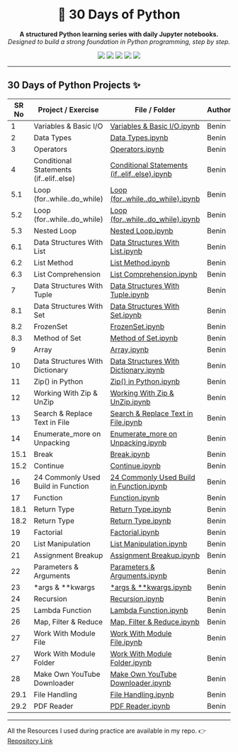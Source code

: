 <h1 align="center">📅 30 Days of Python</h1>

<p align="center">
  <b>A structured Python learning series with daily Jupyter notebooks.</b><br/>
  <i>Designed to build a strong foundation in Python programming, step by step.</i>
</p>

<p align="center">
  <img src="https://img.shields.io/badge/status-Active-success?style=flat-square"/>
  <img src="https://img.shields.io/badge/language-Python-blue?style=flat-square"/>
  <img src="https://img.shields.io/badge/format-Jupyter%20Notebooks-orange?style=flat-square"/>
  <img src="https://img.shields.io/badge/duration-30%20Days-lightgrey?style=flat-square"/>
  <img src="https://img.shields.io/badge/level-Beginner→Intermediate-green?style=flat-square"/>
</p>

---

## 30 Days of Python Projects ✨

SR No | Project / Exercise | File / Folder | Author
--- | --- | --- | ---
1 | Variables & Basic I/O | [Variables & Basic I/O.ipynb](https://github.com/byeasmin/30_days_of_python/blob/main/Day_1.ipynb) | Benin
2 | Data Types | [Data Types.ipynb](https://github.com/byeasmin/30_days_of_python/blob/main/Day_2.ipynb) | Benin
3 | Operators | [Operators.ipynb](https://github.com/byeasmin/30_days_of_python/blob/main/Day_3.ipynb) | Benin
4 | Conditional Statements (if..elif..else) | [Conditional Statements (if..elif..else).ipynb](https://github.com/byeasmin/30_days_of_python/blob/main/Day_4.ipynb) | Benin
5.1 | Loop (for..while..do_while) | [Loop (for..while..do_while).ipynb](https://github.com/byeasmin/30_days_of_python/blob/main/Day_5.1.ipynb) | Benin
5.2 | Loop (for..while..do_while) | [Loop (for..while..do_while).ipynb](https://github.com/byeasmin/30_days_of_python/blob/main/Day_5.2.ipynb) | Benin
5.3 | Nested Loop | [Nested Loop.ipynb](https://github.com/byeasmin/30_days_of_python/blob/main/Day_5.3.ipynb) | Benin
6.1 | Data Structures With List | [Data Structures With List.ipynb](https://github.com/byeasmin/30_days_of_python/blob/main/Day_6.1.ipynb) | Benin
6.2 | List Method | [List Method.ipynb](https://github.com/byeasmin/30_days_of_python/blob/main/Day_6.2.ipynb) | Benin
6.3 | List Comprehension | [List Comprehension.ipynb](https://github.com/byeasmin/30_days_of_python/blob/main/Day_6.3.ipynb) | Benin
7 | Data Structures With Tuple | [Data Structures With Tuple.ipynb](https://github.com/byeasmin/30_days_of_python/blob/main/Day_7.ipynb) | Benin
8.1 | Data Structures With Set | [Data Structures With Set.ipynb](https://github.com/byeasmin/30_days_of_python/blob/main/Day_8.1.ipynb) | Benin
8.2 | FrozenSet | [FrozenSet.ipynb](https://github.com/byeasmin/30_days_of_python/blob/main/Day_8.2.ipynb) | Benin
8.3 | Method of Set | [Method of Set.ipynb](https://github.com/byeasmin/30_days_of_python/blob/main/Day_8.3.ipynb) | Benin
9 | Array | [Array.ipynb](https://github.com/byeasmin/30_days_of_python/blob/main/Day_9.ipynb) | Benin
10 | Data Structures With Dictionary | [Data Structures With Dictionary.ipynb](https://github.com/byeasmin/30_days_of_python/blob/main/Day_10.ipynb) | Benin
11 | Zip() in Python | [Zip() in Python.ipynb](https://github.com/byeasmin/30_days_of_python/blob/main/Day_11.ipynb) | Benin
12 | Working With Zip & UnZip | [Working With Zip & UnZip.ipynb](https://github.com/byeasmin/30_days_of_python/blob/main/Day_12.ipynb) | Benin
13 | Search & Replace Text in File | [Search & Replace Text in File.ipynb](https://github.com/byeasmin/30_days_of_python/blob/main/Day_13.ipynb) | Benin
14 | Enumerate_more on Unpacking | [Enumerate_more on Unpacking.ipynb](https://github.com/byeasmin/30_days_of_python/blob/main/Day_14.ipynb) | Benin
15.1 | Break | [Break.ipynb](https://github.com/byeasmin/30_days_of_python/blob/main/Day_15.1.ipynb) | Benin
15.2 | Continue | [Continue.ipynb](https://github.com/byeasmin/30_days_of_python/blob/main/Day_15.2.ipynb) | Benin
16 | 24 Commonly Used Build in Function | [24 Commonly Used Build in Function.ipynb](https://github.com/byeasmin/30_days_of_python/blob/main/Day_16.ipynb) | Benin
17 | Function | [Function.ipynb](https://github.com/byeasmin/30_days_of_python/blob/main/Day_17.ipynb) | Benin
18.1 | Return Type | [Return Type.ipynb](https://github.com/byeasmin/30_days_of_python/blob/main/Day_18.1.ipynb) | Benin
18.2 | Return Type | [Return Type.ipynb](https://github.com/byeasmin/30_days_of_python/blob/main/Day_18.2.ipynb) | Benin
19 | Factorial | [Factorial.ipynb](https://github.com/byeasmin/30_days_of_python/blob/main/Day_19.ipynb) | Benin
20 | List Manipulation | [List Manipulation.ipynb](https://github.com/byeasmin/30_days_of_python/blob/main/Day_20.ipynb) | Benin
21 | Assignment Breakup | [Assignment Breakup.ipynb](https://github.com/byeasmin/30_days_of_python/blob/main/Day_21.ipynb) | Benin
22 | Parameters & Arguments | [Parameters & Arguments.ipynb](https://github.com/byeasmin/30_days_of_python/blob/main/Day_22.ipynb) | Benin
23 | *args & **kwargs | [*args & **kwargs.ipynb](https://github.com/byeasmin/30_days_of_python/blob/main/Day_23.ipynb) | Benin
24 | Recursion | [Recursion.ipynb](https://github.com/byeasmin/30_days_of_python/blob/main/Day_24.ipynb) | Benin
25 | Lambda Function | [Lambda Function.ipynb](https://github.com/byeasmin/30_days_of_python/blob/main/Day_25.ipynb) | Benin
26 | Map, Filter & Reduce | [Map, Filter & Reduce.ipynb](https://github.com/byeasmin/30_days_of_python/blob/main/Day_26.ipynb) | Benin
27 | Work With Module File | [Work With Module File.ipynb](https://github.com/byeasmin/30_days_of_python/blob/main/Day_27.ipynb) | Benin
27 | Work With Module Folder | [Work With Module Folder.ipynb](https://github.com/byeasmin/30_days_of_python/tree/main/Day_27) | Benin
28 | Make Own YouTube Downloader | [Make Own YouTube Downloader.ipynb](https://github.com/byeasmin/30_days_of_python/blob/main/Day_28.ipynb) | Benin
29.1 | File Handling | [File Handling.ipynb](https://github.com/byeasmin/30_days_of_python/blob/main/Day_29.1.ipynb) | Benin
29.2 | PDF Reader | [PDF Reader.ipynb](https://github.com/byeasmin/30_days_of_python/blob/main/Day_29.2.ipynb) | Benin

---

All the Resources I used during practice are available in my repo. 
👉 [Repository Link](https://github.com/byeasmin/30_days_of_python)



